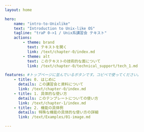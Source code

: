 ```yaml
---
layout: home

hero:
    name: "intro-to-Unixlike"
    text: "Introduction to Unix-like OS"
    tagline: "traP 0->1 / Unix系講習会 テキスト"
    actions:
        - theme: brand
          text: テキストを開く
          link: /text/chapter-0/index.md
        - theme: alt
          text: このテキストの技術的な面について
          link: /text/chapter-0/technical_support/tech_1.md

features: #トップページに並んでいるボタンです。コピペで使ってください。
    - title: 0. はじめに
      details: この講習会と資料について
      link: /text/chapter-0/index.md
    - title: 1. 具体的な使い方
      details: このテンプレートについての使い方
      link: /text/chapter-1/index.md
    - title: 2. 機能の具体例
      details: 特殊な機能の具体的な使い方の詳細
      link: /text/Examples/01-image.md

---
```


